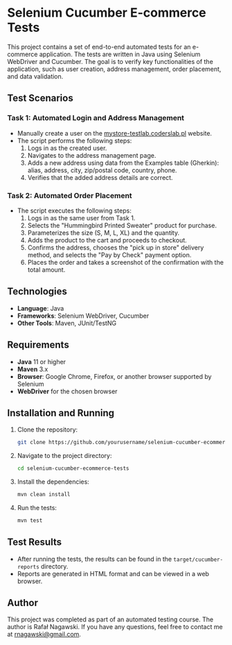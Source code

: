 # Selenium Cucumber E-commerce Tests

This project contains a set of end-to-end automated tests for an e-commerce application. The tests are written in Java using Selenium WebDriver and Cucumber. The goal is to verify key functionalities of the application, such as user creation, address management, order placement, and data validation.

## Test Scenarios

### Task 1: Automated Login and Address Management
- Manually create a user on the [mystore-testlab.coderslab.pl](https://mystore-testlab.coderslab.pl) website.
- The script performs the following steps:
  1. Logs in as the created user.
  2. Navigates to the address management page.
  3. Adds a new address using data from the Examples table (Gherkin): alias, address, city, zip/postal code, country, phone.
  4. Verifies that the added address details are correct.

### Task 2: Automated Order Placement
- The script executes the following steps:
  1. Logs in as the same user from Task 1.
  2. Selects the "Hummingbird Printed Sweater" product for purchase.
  3. Parameterizes the size (S, M, L, XL) and the quantity.
  4. Adds the product to the cart and proceeds to checkout.
  5. Confirms the address, chooses the "pick up in store" delivery method, and selects the "Pay by Check" payment option.
  6. Places the order and takes a screenshot of the confirmation with the total amount.

## Technologies
- **Language**: Java
- **Frameworks**: Selenium WebDriver, Cucumber
- **Other Tools**: Maven, JUnit/TestNG

## Requirements
- **Java** 11 or higher
- **Maven** 3.x
- **Browser**: Google Chrome, Firefox, or another browser supported by Selenium
- **WebDriver** for the chosen browser

## Installation and Running
1. Clone the repository:
    ```bash
    git clone https://github.com/yourusername/selenium-cucumber-ecommerce-tests.git
    ```
2. Navigate to the project directory:
    ```bash
    cd selenium-cucumber-ecommerce-tests
    ```
3. Install the dependencies:
    ```bash
    mvn clean install
    ```
4. Run the tests:
    ```bash
    mvn test
    ```

## Test Results
- After running the tests, the results can be found in the `target/cucumber-reports` directory.
- Reports are generated in HTML format and can be viewed in a web browser.

## Author
This project was completed as part of an automated testing course. The author is Rafał Nagawski. If you have any questions, feel free to contact me at rnagawski@gmail.com.



